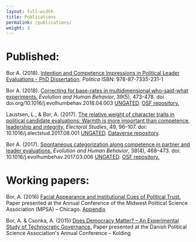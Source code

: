 ```yaml
---
layout: full-width
title: Publications
permalink: /publications/
weight: 3
---
```



# Published: 

Bor A. (2018). [Intention and Competence Impressions in Political Leader Evaluations - PhD Dissertation]({{site.baseurl}}/assets/pdf/Bor_dissertation.pdf). *Politica* ISBN: 978-87-7335-231-1 

Bor A. (2018). [Correcting for base-rates in multidimensional who-said-what experiments.](http://doi.org/10.1016/j.evolhumbehav.2018.04.003) *Evolution and Human Behavior*, 39(5), 473-478. doi doi.org/10.1016/j.evolhumbehav.2018.04.003 [UNGATED]({{site.baseurl}}/assets/pdf/bor_2018_postprint). [OSF repository.](https://osf.io/9f7aw/)

Laustsen, L., & Bor, A. (2017). [The relative weight of character traits in political candidate evaluations: Warmth is more important than competence, leadership and integrity.](http://doi.org/10.1016/j.electstud.2017.08.001) *Electoral Studies*, 49, 96–107. doi: 10.1016/j.electstud.2017.08.001 [UNGATED](http://pure.au.dk/portal/files/116720722/Laustsen_Bor_2017_Accepted_manuscript_.pdf). [Dataverse repository](http://dx.doi.org/10.7910/DVN/6FKIHU). 

Bor A. (2017). [Spontaneous categorization along competence in partner and leader evaluations.](http://doi.org/10.1016/j.evolhumbehav.2017.03.006) *Evolution and Human Behavior*, 38(4), 468–473. doi: 10.1016/j.evolhumbehav.2017.03.006 [UNGATED]({{site.baseurl}}/assets/pdf/bor_2017_ehb.pdf). [OSF repository.](https://osf.io/h9jbu/)


# Working papers: 

Bor, A. (2016) [Facial Appearance and Institutional Cues of Political Trust.]({{site.baseurl}}/assets/pdf/facexinst_website.pdf) Paper presented at the Annual Conference of the Midwest Political Science Association (MPSA) – Chicago. [Appendix]({{site.baseurl}}/assets/pdf/faxexinst_appendix.pdf)

Bor, A. & Csonka, A. (2015) [Does Democracy Matter? – An Experimental Study of Technocratic Governance.]({{site.baseurl}}/assets/pdf/BorCsonka_2015_DPSA.pdf) Paper presented at the Danish Political Science Association's Annual Conference – Kolding 